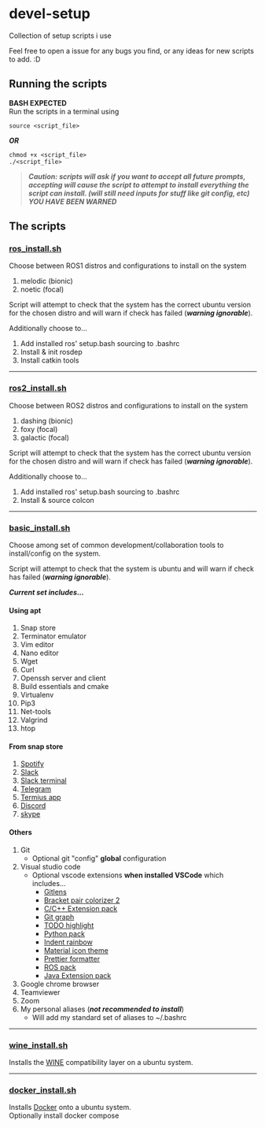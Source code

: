 # devel-setup

Collection of setup scripts i use

Feel free to open a issue for any bugs you find, or any ideas for new scripts to add. :D

## Running the scripts

__BASH EXPECTED__  
Run the scripts in a terminal using

```shell
source <script_file>
```

___OR___

```shell
chmod +x <script_file>
./<script_file>
```

> ___Caution: scripts will ask if you want to accept all future prompts,
accepting will cause the script to attempt to install everything the script can install. (will still need inputs for stuff like git config, etc)___  
> ___YOU HAVE BEEN WARNED___

## The scripts

### [ros_install.sh](./ros_install.sh)

Choose between ROS1 distros and configurations to install on the system

1. melodic (bionic)
2. noetic (focal)

Script will attempt to check that the system has the correct ubuntu version for the chosen distro and will warn if check has failed (___warning ignorable___).

Additionally choose to...

1. Add installed ros' setup.bash sourcing to .bashrc
2. Install & init rosdep
3. Install catkin tools

----

### [ros2_install.sh](./ros2_install.sh)

Choose between ROS2 distros and configurations to install on the system

1. dashing (bionic)
2. foxy (focal)
3. galactic (focal)

Script will attempt to check that the system has the correct ubuntu version for the chosen distro and will warn if check has failed (___warning ignorable___).

Additionally choose to...

1. Add installed ros' setup.bash sourcing to .bashrc
2. Install & source colcon

----

### [basic_install.sh](./basic_install.sh)

Choose among set of common development/collaboration tools to install/config on the system.

Script will attempt to check that the system is ubuntu and will warn if check has failed (___warning ignorable___).

___Current set includes...___

#### __Using apt__

1. Snap store
2. Terminator emulator
3. Vim editor
4. Nano editor
5. Wget
6. Curl
7. Openssh server and client
8. Build essentials and cmake
9. Virtualenv
10. Pip3
11. Net-tools
12. Valgrind
13. htop

#### __From snap store__

1. [Spotify](https://snapcraft.io/spotify)
2. [Slack](https://snapcraft.io/slack)
3. [Slack terminal](https://snapcraft.io/slack-term)
4. [Telegram](https://snapcraft.io/telegram-desktop)
5. [Termius app](https://snapcraft.io/termius-app)
6. [Discord](https://snapcraft.io/discord)
7. [skype](https://snapcraft.io/skype)

#### __Others__

1. Git
    * Optional git "config" __global__ configuration
2. Visual studio code
    * Optional vscode extensions __when installed VSCode__ which includes...
        * [Gitlens](https://marketplace.visualstudio.com/items?itemName=eamodio.gitlens)
        * [Bracket pair colorizer 2](https://marketplace.visualstudio.com/items?itemName=CoenraadS.bracket-pair-colorizer-2)
        * [C/C++ Extension pack](https://marketplace.visualstudio.com/items?itemName=ms-vscode.cpptools-extension-pack)
        * [Git graph](https://marketplace.visualstudio.com/items?itemName=mhutchie.git-graph)
        * [TODO highlight](https://marketplace.visualstudio.com/items?itemName=wayou.vscode-todo-highlight)
        * [Python pack](https://marketplace.visualstudio.com/items?itemName=ms-python.python)
        * [Indent rainbow](https://marketplace.visualstudio.com/items?itemName=oderwat.indent-rainbow)
        * [Material icon theme](https://marketplace.visualstudio.com/items?itemName=pkief.material-icon-theme)
        * [Prettier formatter](https://marketplace.visualstudio.com/items?itemName=esbenp.prettier-vscode)
        * [ROS pack](https://marketplace.visualstudio.com/items?itemName=ms-iot.vscode-ros)
        * [Java Extension pack](https://marketplace.visualstudio.com/items?itemName=vscjava.vscode-java-pack)
3. Google chrome browser
4. Teamviewer
5. Zoom
6. My personal aliases (___not recommended to install___)
    * Will add my standard set of aliases to ~/.bashrc

----

### [wine_install.sh](./wine_install.sh)

Installs the [WINE](https://www.winehq.org/) compatibility layer on a ubuntu system.

----

### [docker_install.sh](./docker_install.sh)

Installs [Docker](https://www.docker.com/) onto a ubuntu system.  
Optionally install docker compose
